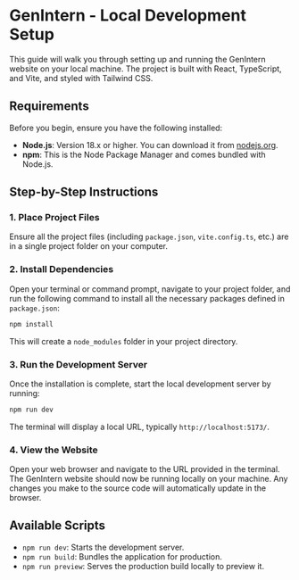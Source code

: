 # GenIntern - Local Development Setup

This guide will walk you through setting up and running the GenIntern website on your local machine. The project is built with React, TypeScript, and Vite, and styled with Tailwind CSS.

## Requirements

Before you begin, ensure you have the following installed:
- **Node.js**: Version 18.x or higher. You can download it from [nodejs.org](https://nodejs.org/).
- **npm**: This is the Node Package Manager and comes bundled with Node.js.

## Step-by-Step Instructions

### 1. Place Project Files

Ensure all the project files (including `package.json`, `vite.config.ts`, etc.) are in a single project folder on your computer.

### 2. Install Dependencies

Open your terminal or command prompt, navigate to your project folder, and run the following command to install all the necessary packages defined in `package.json`:

```bash
npm install
```

This will create a `node_modules` folder in your project directory.

### 3. Run the Development Server

Once the installation is complete, start the local development server by running:

```bash
npm run dev
```

The terminal will display a local URL, typically `http://localhost:5173/`.

### 4. View the Website

Open your web browser and navigate to the URL provided in the terminal. The GenIntern website should now be running locally on your machine. Any changes you make to the source code will automatically update in the browser.

## Available Scripts

- `npm run dev`: Starts the development server.
- `npm run build`: Bundles the application for production.
- `npm run preview`: Serves the production build locally to preview it.